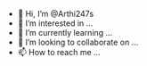 - 👋 Hi, I’m @Arthi247s
- 👀 I’m interested in ...
- 🌱 I’m currently learning ...
- 💞️ I’m looking to collaborate on ...
- 📫 How to reach me ...

<!---
Arthi247s/Arthi247s is a ✨ special ✨ repository because its `README.md` (this file) appears on your GitHub profile.
You can click the Preview link to take a look at your changes.
--->
